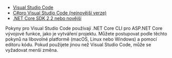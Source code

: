 * [Visual Studio Code](https://code.visualstudio.com/download)
* [C#pro Visual Studio Code (nejnovější verze)](https://marketplace.visualstudio.com/items?itemName=ms-dotnettools.csharp)
* [.NET Core SDK 2,2 nebo novější](https://dotnet.microsoft.com/download/dotnet-core)

Pokyny pro Visual Studio Code používají .NET Core CLI pro ASP.NET Core vývojové funkce, jako je vytváření projektu. Můžete postupovat podle těchto pokynů na libovolné platformě (macOS, Linux nebo Windows) a pomocí editoru kódu. Pokud použijete jinou než Visual Studio Code, může se vyžadovat menší změna.
